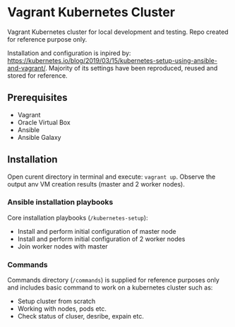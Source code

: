 # Vagrant Kubernetes Cluster
Vagrant Kubernetes cluster for local development and testing. Repo created for reference purpose only.

Installation and configuration is inpired by: https://kubernetes.io/blog/2019/03/15/kubernetes-setup-using-ansible-and-vagrant/. Majority of its settings have been reproduced, reused and stored for reference.

## Prerequisites
- Vagrant
- Oracle Virtual Box
- Ansible
- Ansible Galaxy

## Installation
Open curent directory in terminal and execute: ```vagrant up```. Observe the output anv VM creation results (master and 2 worker nodes).

### Ansible installation playbooks
Core installation playbooks (```/kubernetes-setup```):
- Install and perform initial configuration of master node
- Install and perform initial configuration of 2 worker nodes
- Join worker nodes with master

### Commands
Commands directory (```/commands```) is supplied for reference purposes only and includes basic command to work on a kubernetes cluster such as:
- Setup cluster from scratch
- Working with nodes, pods etc.
- Check status of cluser, desribe, expain etc.
